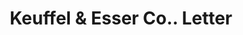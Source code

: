 ---
doi: 10.7916/D8Z62139
date_other: '1926'
date_other_textual: '1926'
form: correspondence
genre:
- Letters (correspondence)
name:
- Keuffel & Esser Co.
object_in_context_url: https://biggert.cul.columbia.edu/items/view/ave_biggert_00797
subject_hierarchical_geographic:
- Hoboken, New Jersey, United States
subject_name:
- Keuffel & Esser Co.
title: Keuffel & Esser Co.. Letter
sort_title: Keuffel & Esser Co.. Letter
call_number: ave_biggert_00797
coordinates:
- 40.75,-74.03
pid: ave_biggert_00797
identifiers: ave_biggert_00797
canvas_id: ldpd:396069
permalink: "/items/ave_biggert_00797/"
layout: iiif-image-page
---